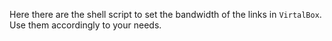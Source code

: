 Here there are the shell script to set the bandwidth of the links in `VirtalBox`. Use them accordingly to your needs.